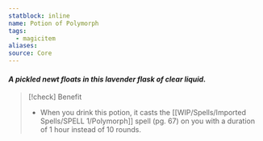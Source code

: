 ```yaml
---
statblock: inline
name: Potion of Polymorph
tags:
  - magicitem
aliases: 
source: Core
---
```

#### *A pickled newt floats in this lavender flask of clear liquid.*

>[!check] Benefit
>- When you drink this potion, it casts the [[WIP/Spells/Imported Spells/SPELL 1/Polymorph]] spell (pg. 67) on you with a duration of 1 hour instead of 10 rounds.